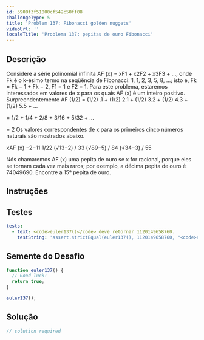 ```yaml
---
id: 5900f3f51000cf542c50ff08
challengeType: 5
title: 'Problem 137: Fibonacci golden nuggets'
videoUrl: ''
localeTitle: 'Problema 137: pepitas de ouro Fibonacci'
---
```


## Descrição
<section id="description"> Considere a série polinomial infinita AF (x) = xF1 + x2F2 + x3F3 + ..., onde Fk é o k-ésimo termo na seqüência de Fibonacci: 1, 1, 2, 3, 5, 8, ...; isto é, Fk = Fk − 1 + Fk − 2, F1 = 1 e F2 = 1. Para este problema, estaremos interessados ​​em valores de x para os quais AF (x) é um inteiro positivo. Surpreendentemente AF (1/2) = (1/2) .1 + (1/2) 2.1 + (1/2) 3.2 + (1/2) 4.3 + (1/2) 5.5 + ... <p> = 1/2 + 1/4 + 2/8 + 3/16 + 5/32 + ... </p><p> = 2 Os valores correspondentes de x para os primeiros cinco números naturais são mostrados abaixo. </p><p> xAF (x) −2−11 1/22 (√13−2) / 33 (√89−5) / 84 (√34−3) / 55 </p><p> Nós chamaremos AF (x) uma pepita de ouro se x for racional, porque eles se tornam cada vez mais raros; por exemplo, a décima pepita de ouro é 74049690. Encontre a 15ª pepita de ouro. </p></section>

## Instruções
<section id="instructions">
</section>

## Testes
<section id='tests'>

```yml
tests:
  - text: <code>euler137()</code> deve retornar 1120149658760.
    testString: 'assert.strictEqual(euler137(), 1120149658760, "<code>euler137()</code> should return 1120149658760.");'

```

</section>

## Semente do Desafio
<section id='challengeSeed'>

<div id='js-seed'>

```js
function euler137() {
  // Good luck!
  return true;
}

euler137();

```

</div>



</section>

## Solução
<section id='solution'>

```js
// solution required
```
</section>
